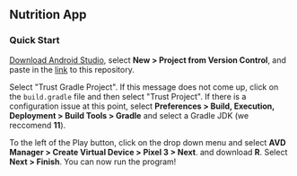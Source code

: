## Nutrition App

### Quick Start

[Download Android Studio](https://developer.android.com/studio?gclid=CjwKCAiAwKyNBhBfEiwA_mrUMm1JQZmVNJBXUd3SyafzOEVHakAipzbjQUvu08Bis4KHgWel9Nlf1hoCsuIQAvD_BwE&gclsrc=aw.ds), select **New > Project from Version Control**, and paste in the [link](https://github.com/CSC207-UofT/course-project-group-048.git) to this repository.

Select "Trust Gradle Project". If this message does not come up, click on the ``build.gradle`` file and then select "Trust Project". If there is a configuration issue at this point, select **Preferences > Build, Execution, Deployment > Build Tools > Gradle** and select a Gradle JDK (we reccomend **11**).

To the left of the Play button, click on the drop down menu and select **AVD Manager > Create Virtual Device > Pixel 3 > Next**. and download **R**. Select **Next > Finish**. You can now run the program!
